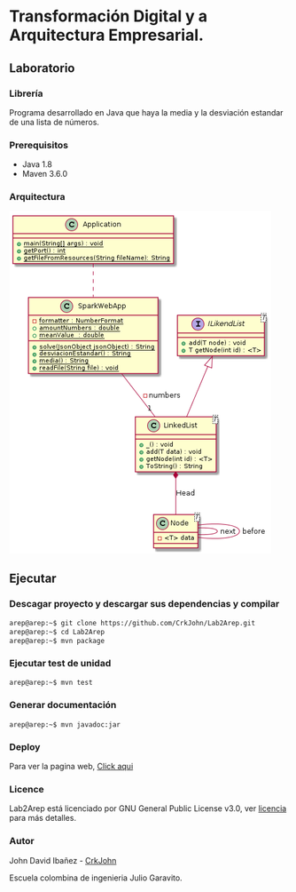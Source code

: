# Transformación Digital y a Arquitectura Empresarial.
## Laboratorio 

### Librería 

Programa desarrollado en Java que haya la media y la desviación estandar de una lista de números.

### Prerequisitos

* Java 1.8
* Maven 3.6.0 

### Arquitectura

![](https://github.com/CrkJohn/Lab2Arep/blob/master/images/diagram.png)

## Ejecutar
### Descagar proyecto y descargar sus dependencias y compilar
```console
arep@arep:~$ git clone https://github.com/CrkJohn/Lab2Arep.git
arep@arep:~$ cd Lab2Arep 
arep@arep:~$ mvn package
```
### Ejecutar test de unidad
```console
arep@arep:~$ mvn test
```
### Generar documentación
```console
arep@arep:~$ mvn javadoc:jar
```

### Deploy
Para ver la pagina web, [Click aqui](http://lab2arep.herokuapp.com)


### Licence 

Lab2Arep está licenciado  por GNU General Public License v3.0, ver [licencia](https://github.com/CrkJohn/Lab2Arep/blob/master/LICENCE.txt) para más detalles.

### Autor

John David Ibañez - [CrkJohn](https://github.com/CrkJohn)

Escuela colombina de ingenieria Julio Garavito. 
